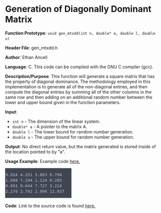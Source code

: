 # Generation of Diagonally Dominant Matrix
**Function Prototype**: ```void gen_mtxdd(int n, double* a, double l, double u)```

**Header File**: gen_mtxdd.h

**Author**: Ethan Ancell

**Language**: C. This code can be compiled with the GNU C compiler (gcc).

**Description/Purpose**: This function will generate a square matrix that
has the property of diagonal dominance. The methodology employed in this
implementation is to generate all of the non-diagonal entries, and then compute
the diagonal entries by summing all of the other columns in the same row
and then adding on an additional random number between the lower and upper
bound given in the function parameters.

**Input**:
* ```int n``` - The dimension of the linear system.
* ```double* a``` - A pointer to the matrix A.
* ```double l``` - The lower bound for random number generation.
* ```double u``` - The upper bound for random number generation.

**Output**: No direct return value, but the matrix generated is stored inside of the location pointed to by "a".

**Usage Example**: Example code [here.](../software/matrix/generation/gen_mtxdd_example.c/)

![Matrix declaration](images/gen_mtxdd.png)

**Code**: Link to the source code is found [here.](../shared_library/src/gen_mtxdd.c)
